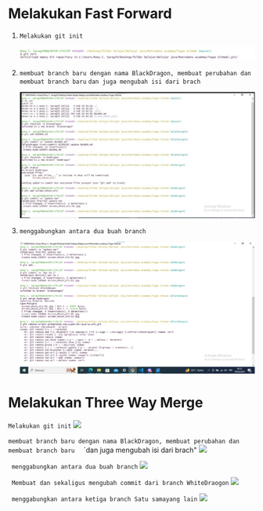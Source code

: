 # Melakukan Fast Forward
 
 1. `Melakukan git init`

    ![init](Screen_Shoot_Git\01.jpg)


 2. `membuat branch baru dengan nama BlackDragon, membuat perubahan dan membuat branch baru` 
    `dan juga mengubah isi dari brach`

    ![init](Screen_Shoot_Git/02.jpg)

 3. `menggabungkan antara dua buah branch`

    ![init](Screen_Shoot_Git/03.jpg)


# Melakukan Three Way Merge

`Melakukan git init`
<img src="Screen_Shoot_Git/01">

`membuat branch baru dengan nama BlackDragon, membuat perubahan dan membuat branch baru  `
`dan juga mengubah isi dari brach"
<img src="Screen_Shoot_Git/02">

` menggabungkan antara dua buah branch`
<img src="Screen_Shoot_Git/03">

` Membuat dan sekaligus mengubah commit dari branch WhiteDraogon`
<img src="Screen_Shoot_Git/04">

` menggabungkan antara ketiga branch Satu samayang lain`
<img src="Screen_Shoot_Git/05">






